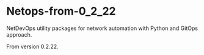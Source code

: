 # Netops-from-0_2_22

NetDevOps utility packages for network automation with Python and GitOps approach.

From version 0.2.22.